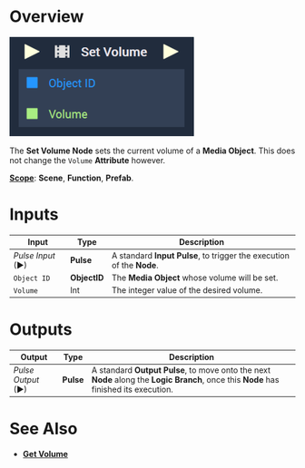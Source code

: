 # Overview

![The Set Volume Node.](../../../.gitbook/assets/setvolume.png)

The **Set Volume Node** sets the current volume of a **Media Object**. This does not change the `Volume` **Attribute** however. 

[**Scope**](../../overview.md#scopes): **Scene**, **Function**, **Prefab**.

# Inputs

|Input|Type|Description|
|---|---|---|
|*Pulse Input* (►)|**Pulse**|A standard **Input Pulse**, to trigger the execution of the **Node**.|
|`Object ID`|**ObjectID**|The **Media Object** whose volume will be set.|
|`Volume`|Int|The integer value of the desired volume.|

# Outputs

|Output|Type|Description|
|---|---|---|
|*Pulse Output* (►)|**Pulse**|A standard **Output Pulse**, to move onto the next **Node** along the **Logic Branch**, once this **Node** has finished its execution.|

# See Also

* [**Get Volume**](getvolume.md)
